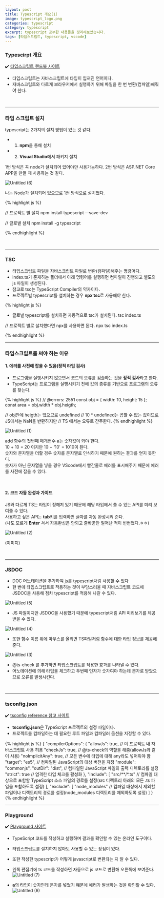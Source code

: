 ```yaml
---
layout: post
title: Typescript 개요(1)
image: typescript_logo.png
categories: typescript
category: typescript
excerpt: typescript 공부한 내용들을 정리해보았습니다.
tags: [타입스트립트, typescript, vscode]
---
```


### Typescirpt 개요

✔️ [타입스크립트 핸드북 사이트](https://www.typescriptlang.org/ko/docs/handbook/intro.html)

- 타입스크립트는 자바스크립트에 타입이 입혀진 언어이다.
- 자바스크립트와 다르게 브라우저에서 실행하기 위해 파일을 한 번 변환(컴파일)해줘야 한다.  
<br />

---

### 타입 스크립트 설치
typescript는 2가지의 설치 방법이 있는 것 같다.  
- 1. **npm**을 통해 설치
- 2. **Visual Studio**에서 패키지 설치

1번 방식은 꼭 node가 설치되어 있어야만 사용가능하다.
2번 방식은 ASP.NET Core APP을 만들 때 사용하는 것 같다.  

![Untitled (6)](https://github.com/DaYoung-woo/DaYoung-woo.github.io/assets/131967254/a13bee1b-7e13-4da7-9ac0-1ab78bf44d02)

나는 Node가 설치되어 있으므로 1번 방식으로 설치했다.  

{% highlight js %}

// 프로젝트 별 설치
npm install typescript --save-dev

// 글로벌 설치
npm install -g typescript

{% endhighlight %}

<br />

---

### TSC

- 타입스크립트 파일을 자바스크립트 파일로 변환(컴파일)해주는 명령어다.
- index.ts가 존재하는 폴더에서 아래 명령어를 실행하면 컴파일이 진행되고 별도의 js 파일이 생성된다.
- 참고로 tsc는 TypeScript Compiler의 약자이다.
- 프로젝트별 typescript를 설치하는 경우 **npx tsc**로 사용해야 한다.


{% highlight js %}

- 글로벌 typescript를 설치하면 자동적으로 tsc가 설치된다. 
tsc index.ts

// 프로젝트 별로 설치했다면 npx를 사용하면 된다.
npx tsc index.ts

{% endhighlight %}
<br />

--- 

### 타입스크립트를 써야 하는 이유

#### 1. 에러를 사전에 잡을 수 있음(정적 타입 검사)

- 프로그램을 실행시키지 않으면서 코드의 오류를 검출하는 것을 **정적 검사**라고 한다.
- TypeScript는 프로그램을 실행시키기 전에 값의 종류를 기반으로 프로그램의 오류를 찾는다.

{% highlight js %}
// @errors: 2551
const obj = { width: 10, height: 15 };
const area = obj.width * obj.heigth;

// obj안에 heigth는 없으므로 undefined
// 10 * undefined는 곱할 수 없는 값이므로 JS에서는 NaN을 반환하지만
// TS 에서는 오류로 간주한다.
{% endhighlight %}  

![Untitled (1)](https://github.com/DaYoung-woo/DaYoung-woo.github.io/assets/131967254/42fec001-e100-44a0-b9ec-d2b2be7c5cad)

add 함수의 첫번째 매개변수 a는 숫자값이 와야 한다.  
10 + 10 = 20 이지만 10 + ‘10’ = 1010이 된다.  
숫자와 문자열을 더할 경우 숫자를 문자열로 인식하기 때문에 원하는 결과를 얻지 못한다.  
숫자가 아닌 문자열을 넣을 경우 VScode에서 빨간줄로 에러를 표시해주기 때문에 에러를 사전에 잡을 수 있다.

<br/>

#### 2. 코드 자동 완성과 가이드

JS와 다르게 TS는 타입이 정해져 있기 때문에 해당 타입에서 쓸 수 있는 API를 미리 보여줄 수 있다.  
사용하고 싶은 API는 **tab**키를 입력하면 글자를 자동 완성시켜 준다.  
(나도 모르게 **Enter** 쳐서 자동완성은 안되고 줄바꿈만 일어난 적이 빈번했다.ㅎㅎ)

![Untitled (2)](https://github.com/DaYoung-woo/DaYoung-woo.github.io/assets/131967254/6dc06cd1-3037-4b2f-8a31-c993e6ed0de8)  

(이미지)


<br />

---

### JSDOC

- DOC 어노테이션을 추가하여 js를 typescript처럼 사용할 수 있다
- 한 번에 타입스크립트로 적용하는 것이 부담스러울 때 자바스크립트 코드에 JSDOC을 사용해 점차 typescript를 적용해 나갈 수 있다.  

![Untitled (5)](https://github.com/DaYoung-woo/DaYoung-woo.github.io/assets/131967254/6142ed46-a912-4e4a-acb1-bddc42b5a90d)

- JS 파일이지만 JSDOC을 사용했기 때문에 typescript처럼 API 미리보기를 제공받을 수 있다.  

![Untitled (4)](https://github.com/DaYoung-woo/DaYoung-woo.github.io/assets/131967254/1b7df9f7-2514-4c0c-8325-da1a5adebf74)  

- 또한 함수 이름 위에 마우스를 올리면 TS파일처럼 함수에 대한 타입 정보를 제공해준다.  

![Untitled (3)](https://github.com/DaYoung-woo/DaYoung-woo.github.io/assets/131967254/7364a273-f2fd-4f9d-94f4-8bad5102fe7e)  

- @ts-check 를 추가하면 타입스크립트를 적용한 효과를 나타낼 수 있다.
- 어노테이션에 의해 타입을 체크하고 두번째 인자가 숫자여야 하는데 문자로 받았으므로 오류를 발생시킨다.
<br />

---

### tsconfig.json

✔️ [tsconfig reference 참고 사이트](https://www.typescriptlang.org/tsconfig)
- **tsconfig.json**은 TypeScript 프로젝트의 설정 파일이다.
- 프로젝트를 컴파일하는 데 필요한 루트 파일과 컴파일러 옵션을 지정할 수 있다.

{% highlight js %}
{
  "compilerOptions": {
    "allowJs": true, // 이 프로젝트 내 자바스크립트 사용 허용
    "checkJs": true, // @ts-check의 역할을 해줌(allowJs와 같이 사용)
    "noImplicitAny": true, // 모든 변수에 타입에 대해 any라도 넣어줘야 함
    "target": "es5", // 컴파일된 JavaScript의 대상 버전을 지정
    "module": "commonjs",
    "outDir": "dist", // 컴파일된 JavaScript 파일의 출력 디렉토리를 설정
    "strict": true // 엄격한 타입 체크를 활성화
  },
  "include": [
    "src/**/*.ts" // 컴파일 대상으로 포함할 TypeScript 소스 파일의 경로를 설정(src 디렉토리 아래의 모든 .ts 파일을 포함하도록 설정)
  ],
  "exclude": [
    "node_modules" // 컴파일 대상에서 제외할 파일이나 디렉토리의 경로를 설정(node_modules 디렉토리를 제외하도록 설정)
  ]
}
{% endhighlight %} 
<br />

---

### Playground

✔️ [Playground 사이트](https://www.typescriptlang.org/play)

- TypeScript 코드를 작성하고 실행하며 결과를 확인할 수 있는 온라인 도구이다.
- 타입스크립트를 설치하지 않아도 사용할 수 있는 장점이 있다.
- 또한 작성한 typescript가 어떻게 javascript로 변환되는 지 알 수 있다.  

- 왼쪽 편집기에 ts 코드를 작성하면 자동으로 js 코드로 변환해 오른쪽에 보여준다.
![Untitled (7)](https://github.com/DaYoung-woo/DaYoung-woo.github.io/assets/131967254/63bcb25f-603a-4a20-8bce-009609c1a804)  

- **a**의 타입이 숫자인데 문자를 넣었기 떄문에 에러가 발생하는 것을 확인할 수 있다.
![Untitled (8)](https://github.com/DaYoung-woo/DaYoung-woo.github.io/assets/131967254/2fa03c85-fe57-47f1-8a70-11bb0efccf6f)  
<br />


